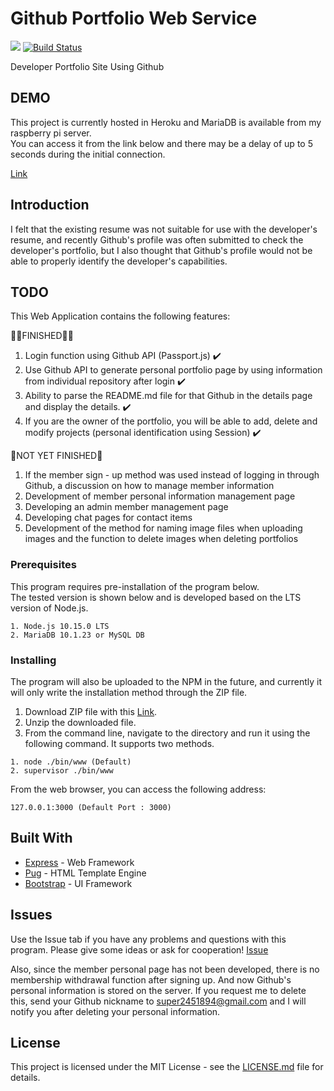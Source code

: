 # Github Portfolio Web Service
![](https://img.shields.io/badge/Code%20Statue-Open-brightgreen.svg) [![Build Status](https://travis-ci.org/sangumee/Github-Portfolio-Web-Service.svg?branch=master)](https://travis-ci.org/sangumee/Github-Portfolio-Web-Service)

Developer Portfolio Site Using Github

## DEMO

This project is currently hosted in Heroku and MariaDB is available from my raspberry pi server.  
You can access it from the link below and there may be a delay of up to 5 seconds during the initial connection.

[Link](https://expressme.herokuapp.com/)


## Introduction

I felt that the existing resume was not suitable for use with the developer's resume, and recently Github's profile was often submitted to check the developer's portfolio, but I also thought that Github's profile would not be able to properly identify the developer's capabilities.

## TODO
This Web Application contains the following features:

👨‍💻FINISHED👨‍💻

1. Login function using Github API (Passport.js) ✔️
2. Use Github API to generate personal portfolio page by using information from individual repository after login ✔️
3. Ability to parse the README.md file for that Github in the details page and display the details. ✔️
4. If you are the owner of the portfolio, you will be able to add, delete and modify projects (personal identification using Session) ✔️

🧶NOT YET FINISHED🧶

1. If the member sign - up method was used instead of logging in through Github, a discussion on how to manage member information
2. Development of member personal information management page
3. Developing an admin member management page
4. Developing chat pages for contact items
5. Development of the method for naming image files when uploading images and the function to delete images when deleting portfolios


### Prerequisites

This program requires pre-installation of the program below.  
The tested version is shown below and is developed based on the LTS version of Node.js.

```
1. Node.js 10.15.0 LTS
2. MariaDB 10.1.23 or MySQL DB
```

### Installing


The program will also be uploaded to the NPM in the future, and currently it will only write the installation method through the ZIP file.

1. Download ZIP file with this [Link](https://github.com/sangumee/Github-Portfolio-Web-Service/archive/master.zip).
2. Unzip the downloaded file.
3. From the command line, navigate to the directory and run it using the following command. It supports two methods.

```
1. node ./bin/www (Default)
2. supervisor ./bin/www
```

From the web browser, you can access the following address:

```
127.0.0.1:3000 (Default Port : 3000)
```

## Built With

* [Express](https://expressjs.com) - Web Framework
* [Pug](https://pugjs.org/api/getting-started.html) - HTML Template Engine
* [Bootstrap](https://getbootstrap.com/) - UI Framework

## Issues

Use the Issue tab if you have any problems and questions with this program. Please give some ideas or ask for cooperation! [Issue](https://github.com/sangumee/Github-Portfolio-Web-Service/issues)

Also, since the member personal page has not been developed, there is no membership withdrawal function after signing up. And now Github's personal information is stored on the server. If you request me to delete this, send your Github nickname to super2451894@gmail.com and I will notify you after deleting your personal information.

## License

This project is licensed under the MIT License - see the [LICENSE.md](LICENSE) file for details.